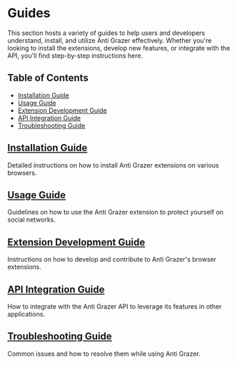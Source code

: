 # Guides

This section hosts a variety of guides to help users and developers understand, install, and utilize Anti Grazer effectively. Whether you're looking to install the extensions, develop new features, or integrate with the API, you'll find step-by-step instructions here.

## Table of Contents

- [Installation Guide](#installation-guide)
- [Usage Guide](#usage-guide)
- [Extension Development Guide](#extension-development-guide)
- [API Integration Guide](#api-integration-guide)
- [Troubleshooting Guide](#troubleshooting-guide)

## [Installation Guide](installation.md)
Detailed instructions on how to install Anti Grazer extensions on various browsers.

## [Usage Guide](usage.md)
Guidelines on how to use the Anti Grazer extension to protect yourself on social networks.

## [Extension Development Guide](extension-development.md)
Instructions on how to develop and contribute to Anti Grazer's browser extensions.

## [API Integration Guide](api-integration.md)
How to integrate with the Anti Grazer API to leverage its features in other applications.

## [Troubleshooting Guide](troubleshooting.md)
Common issues and how to resolve them while using Anti Grazer.
